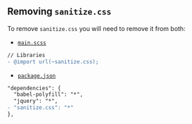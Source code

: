 ## Removing `sanitize.css`

To remove `sanitize.css` you will need to remove it from both:

- [`main.scss`](../../app/styles/main.scss)

```diff
// Libraries
- @import url(~sanitize.css);
```

- [`package.json`](../../package.json)

```diff
"dependencies": {
  "babel-polyfill": "*",
  "jquery": "*",
- "sanitize.css": "*"
},
```
